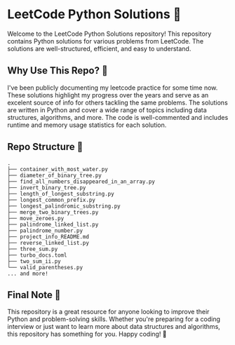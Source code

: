 # LeetCode Python Solutions 🐍

Welcome to the LeetCode Python Solutions repository! This repository contains Python solutions for various problems from LeetCode. The solutions are well-structured, efficient, and easy to understand. 

## Why Use This Repo? 🎯

I've been publicly documenting my leetcode practice for some time now. These solutions highlight my progress over the years and serve as an excelent source of info for others tackling the same problems. The solutions are written in Python and cover a wide range of topics including data structures, algorithms, and more. The code is well-commented and includes runtime and memory usage statistics for each solution. 

## Repo Structure 🌳

```
.
├── container_with_most_water.py
├── diameter_of_binary_tree.py
├── find_all_numbers_disappeared_in_an_array.py
├── invert_binary_tree.py
├── length_of_longest_substring.py
├── longest_common_prefix.py
├── longest_palindromic_substring.py
├── merge_two_binary_trees.py
├── move_zeroes.py
├── palindrome_linked_list.py
├── palindrome_number.py
├── project_info_README.md
├── reverse_linked_list.py
├── three_sum.py
├── turbo_docs.toml
├── two_sum_ii.py
└── valid_parentheses.py
... and more!
```

## Final Note 🏁

This repository is a great resource for anyone looking to improve their Python and problem-solving skills. Whether you're preparing for a coding interview or just want to learn more about data structures and algorithms, this repository has something for you. Happy coding! 🚀